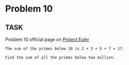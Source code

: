 Problem 10
===

## TASK ##

Problem 10 official page on [Project Euler](http://projecteuler.net/problem=10)

	The sum of the primes below 10 is 2 + 3 + 5 + 7 = 17.
	
	Find the sum of all the primes below two million.